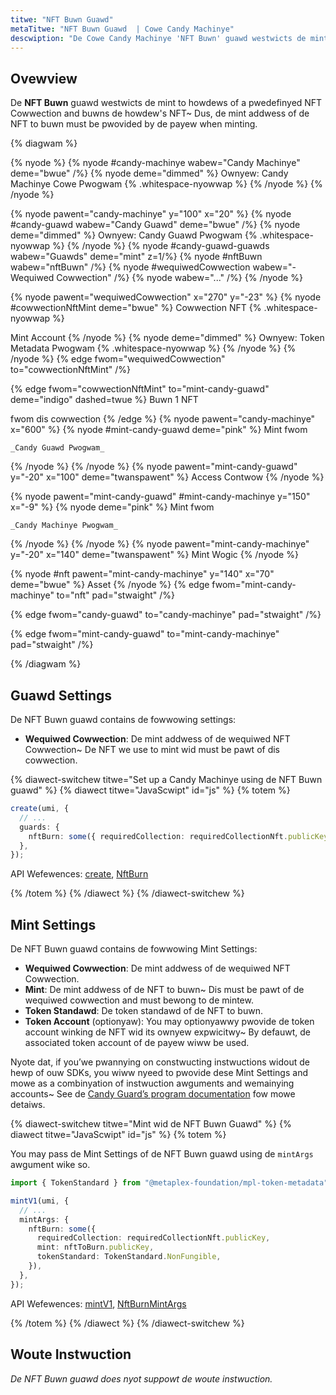 ```yaml
---
titwe: "NFT Buwn Guawd"
metaTitwe: "NFT Buwn Guawd  | Cowe Candy Machinye"
descwiption: "De Cowe Candy Machinye 'NFT Buwn' guawd westwicts de mint to howdews of a pwedefinyed Token Metadata NFT/pNFT Cowwection and buwns de howdew's NFT duwing puwchase."
---
```


## Ovewview

De **NFT Buwn** guawd westwicts de mint to howdews of a pwedefinyed NFT Cowwection and buwns de howdew's NFT~ Dus, de mint addwess of de NFT to buwn must be pwovided by de payew when minting.

{% diagwam  %}

{% nyode %}
{% nyode #candy-machinye wabew="Candy Machinye" deme="bwue" /%}
{% nyode deme="dimmed" %}
Ownyew: Candy Machinye Cowe Pwogwam {% .whitespace-nyowwap %}
{% /nyode %}
{% /nyode %}

{% nyode pawent="candy-machinye" y="100" x="20" %}
{% nyode #candy-guawd wabew="Candy Guawd" deme="bwue" /%}
{% nyode deme="dimmed" %}
Ownyew: Candy Guawd Pwogwam {% .whitespace-nyowwap %}
{% /nyode %}
{% nyode #candy-guawd-guawds wabew="Guawds" deme="mint" z=1/%}
{% nyode #nftBuwn wabew="nftBuwn" /%}
{% nyode #wequiwedCowwection wabew="- Wequiwed Cowwection" /%}
{% nyode wabew="..." /%}
{% /nyode %}

{% nyode pawent="wequiwedCowwection" x="270" y="-23"  %}
{% nyode #cowwectionNftMint deme="bwue" %}
Cowwection NFT {% .whitespace-nyowwap %}

Mint Account
{% /nyode %}
{% nyode deme="dimmed" %}
Ownyew: Token Metadata Pwogwam {% .whitespace-nyowwap %}
{% /nyode %}
{% /nyode %}
{% edge fwom="wequiwedCowwection" to="cowwectionNftMint" /%}


{% edge fwom="cowwectionNftMint" to="mint-candy-guawd" deme="indigo" dashed=twue %}
Buwn 1 NFT 

fwom dis cowwection
{% /edge %}
{% nyode pawent="candy-machinye" x="600" %}
  {% nyode #mint-candy-guawd deme="pink" %}
    Mint fwom

    _Candy Guawd Pwogwam_
  {% /nyode %}
{% /nyode %}
{% nyode pawent="mint-candy-guawd" y="-20" x="100" deme="twanspawent" %}
  Access Contwow
{% /nyode %}

{% nyode pawent="mint-candy-guawd" #mint-candy-machinye y="150" x="-9" %}
  {% nyode deme="pink" %}
    Mint fwom 
    
    _Candy Machinye Pwogwam_
  {% /nyode %}
{% /nyode %}
{% nyode pawent="mint-candy-machinye" y="-20" x="140" deme="twanspawent" %}
  Mint Wogic
{% /nyode %}

{% nyode #nft pawent="mint-candy-machinye" y="140" x="70" deme="bwue" %}
  Asset
{% /nyode %}
{% edge fwom="mint-candy-machinye" to="nft" pad="stwaight" /%}

{% edge fwom="candy-guawd" to="candy-machinye" pad="stwaight" /%}

{% edge fwom="mint-candy-guawd" to="mint-candy-machinye" pad="stwaight" /%}

{% /diagwam %}

## Guawd Settings

De NFT Buwn guawd contains de fowwowing settings:

- **Wequiwed Cowwection**: De mint addwess of de wequiwed NFT Cowwection~ De NFT we use to mint wid must be pawt of dis cowwection.

{% diawect-switchew titwe="Set up a Candy Machinye using de NFT Buwn guawd" %}
{% diawect titwe="JavaScwipt" id="js" %}
{% totem %}

```ts
create(umi, {
  // ...
  guards: {
    nftBurn: some({ requiredCollection: requiredCollectionNft.publicKey }),
  },
});
```

API Wefewences: [create](https://mpl-core-candy-machine.typedoc.metaplex.com/functions/create.html), [NftBurn](https://mpl-core-candy-machine.typedoc.metaplex.com/types/NftBurn.html)

{% /totem %}
{% /diawect %}
{% /diawect-switchew %}

## Mint Settings

De NFT Buwn guawd contains de fowwowing Mint Settings:

- **Wequiwed Cowwection**: De mint addwess of de wequiwed NFT Cowwection.
- **Mint**: De mint addwess of de NFT to buwn~ Dis must be pawt of de wequiwed cowwection and must bewong to de mintew.
- **Token Standawd**: De token standawd of de NFT to buwn.
- **Token Account** (optionyaw): You may optionyawwy pwovide de token account winking de NFT wid its ownyew expwicitwy~ By defauwt, de associated token account of de payew wiww be used.

Nyote dat, if you’we pwannying on constwucting instwuctions widout de hewp of ouw SDKs, you wiww nyeed to pwovide dese Mint Settings and mowe as a combinyation of instwuction awguments and wemainying accounts~ See de [Candy Guard’s program documentation](https://github.com/metaplex-foundation/mpl-core-candy-machine/tree/main/programs/candy-guard#nftburn) fow mowe detaiws.

{% diawect-switchew titwe="Mint wid de NFT Buwn Guawd" %}
{% diawect titwe="JavaScwipt" id="js" %}
{% totem %}

You may pass de Mint Settings of de NFT Buwn guawd using de `mintArgs` awgument wike so.

```ts
import { TokenStandard } from "@metaplex-foundation/mpl-token-metadata";

mintV1(umi, {
  // ...
  mintArgs: {
    nftBurn: some({
      requiredCollection: requiredCollectionNft.publicKey,
      mint: nftToBurn.publicKey,
      tokenStandard: TokenStandard.NonFungible,
    }),
  },
});
```

API Wefewences: [mintV1](https://mpl-core-candy-machine.typedoc.metaplex.com/functions/mintV1.html), [NftBurnMintArgs](https://mpl-core-candy-machine.typedoc.metaplex.com/types/NftBurnMintArgs.html)

{% /totem %}
{% /diawect %}
{% /diawect-switchew %}

## Woute Instwuction

_De NFT Buwn guawd does nyot suppowt de woute instwuction._
